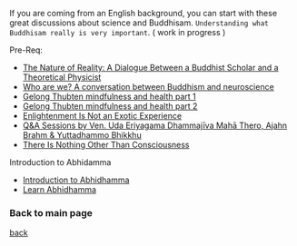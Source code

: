 


If you are coming from an English background,
you can start with these great discussions about science and Buddhisam. `Understanding what  Buddhisam really is very important`. ( work in progress )

Pre-Req:

- [The Nature of Reality: A Dialogue Between a Buddhist Scholar and a Theoretical Physicist](https://www.youtube.com/watch?v=pLbSlC0Pucw)
- [Who are we? A conversation between Buddhism and neuroscience](https://www.youtube.com/watch?v=slPnLS8gefw)
- [Gelong Thubten mindfulness and health part 1](https://www.youtube.com/watch?v=96DZYPRe1eY)
- [Gelong Thubten mindfulness and health part 2](https://youtu.be/m5JHGcX6kmg)
- [Enlightenment Is Not an Exotic Experience](https://www.youtube.com/watch?v=YHP4suoWEB0)
- [Q&A Sessions by Ven. Uda Eriyagama Dhammajīva Mahā Thero, Ajahn Brahm & Yuttadhammo Bhikkhu](https://www.youtube.com/watch?v=NDZazbX0E0g)
- [There Is Nothing Other Than Consciousness](https://www.youtube.com/watch?v=FEdySF5Z4xo)

Introduction to Abhidamma

- [Introduction to Abhidhamma](https://www.youtube.com/watch?v=fo9AIP5jIzw&list=PLl-W6uxx3fieNoBN7arGJlBXIbNChvDp-)
- [Learn Abhidhamma](https://www.youtube.com/watch?v=PcwXTItXyXU&list=PLDtACeMM3vfW0XJ1g_3T00lwRUREKE0-C)

### Back to main page
[back](https://github.com/dinukx/dhamma-notes/blob/main/Reference_list.md)